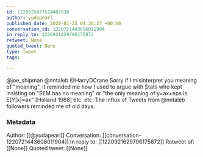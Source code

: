 ```yaml
---
id: 1220925877514407938
author: yudapearl
published_date: 2020-01-25 04:26:27 +00:00
conversation_id: 1220721443606011904
in_reply_to: 1220921629796175872
retweet: None
quoted_tweet: None
type: tweet
tags:

---
```


@joe_shipman @nntaleb @HarryDCrane Sorry if I misinterpret you meaning of "meaning", it reminded me how I used to argue with Stats who kept insisting on "SEM has no meaning" or "the only meaning of y=ax+eps is E[Y|x]=ax" [Holland 1988] etc. etc. The influx of Tweets from @nntaleb followers reminded me of old days.

### Metadata

Author: [[@yudapearl]]
Conversation: [[conversation-1220721443606011904]]
In reply to: [[1220921629796175872]]
Retweet of: [[None]]
Quoted tweet: [[None]]
